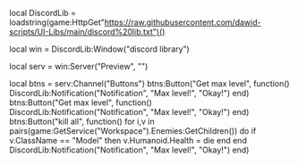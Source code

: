 local DiscordLib = loadstring(game:HttpGet"https://raw.githubusercontent.com/dawid-scripts/UI-Libs/main/discord%20lib.txt")()

local win = DiscordLib:Window("discord library")

local serv = win:Server("Preview", "")

local btns = serv:Channel("Buttons")
btns:Button("Get max level", function()
DiscordLib:Notification("Notification", "Max level!", "Okay!")
end)
btns:Button("Get max level", function()
DiscordLib:Notification("Notification", "Max level!", "Okay!")
end)
btns:Button("kill all", function() for i,v in pairs(game:GetService("Workspace").Enemies:GetChildren()) do
    if v.ClassName == "Model" then
    v.Humanoid.Health = die
    end
    end
DiscordLib:Notification("Notification", "Max level!", "Okay!")
end)
